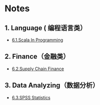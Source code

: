 # Notes

## 1. Language \( 编程语言类）

* [6.1.Scala In Programming](/reference/nodes/61-scala-in-programming.md)

## 2. Finance（金融类）

* [6.2.Supply Chain Finance](/reference/nodes/62supply-chain-finance.md)

## 3. Data Analyzing（数据分析）

* [6.3.SPSS Statistics](/reference/nodes/63spss-statistics.md)



